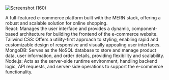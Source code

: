 ![Screenshot (160)](https://github.com/user-attachments/assets/12474ed1-8dfe-4109-9da3-e0d6167ecc20)


A full-featured e-commerce platform built with the MERN stack, offering a robust and scalable solution for online shopping. <br>
React: Manages the user interface and provides a dynamic, component-based architecture for building the frontend of the e-commerce website. <br>
Tailwind CSS: Offers a utility-first approach to styling, enabling rapid and customizable design of responsive and visually appealing user interfaces. <br>
MongoDB: Serves as the NoSQL database to store and manage product data, user information, and order details, providing flexibility and scalability. <br>
Node.js: Acts as the server-side runtime environment, handling backend logic, API requests, and server-side operations to support the e-commerce functionality.
